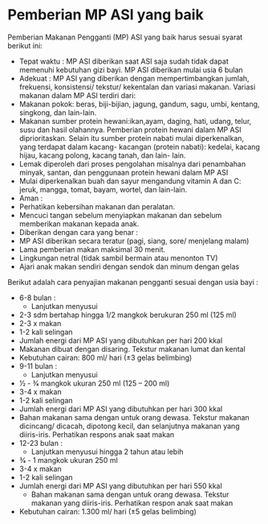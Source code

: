 # Pemberian MP ASI yang baik

Pemberian Makanan Pengganti (MP) ASI yang baik harus sesuai syarat berikut ini:
- Tepat waktu : MP ASI diberikan saat ASI saja sudah tidak dapat memenuhi kebutuhan gizi bayi. MP ASI diberikan mulai usia 6 bulan
- Adekuat : MP ASI yang diberikan dengan mempertimbangkan jumlah, frekuensi, konsistensi/ tekstur/ kekentalan dan variasi makanan. Variasi makanan dalam MP ASI terdiri dari:
- Makanan pokok: beras, biji-bijian, jagung, gandum, sagu, umbi, kentang, singkong, dan lain-lain.
- Makanan sumber protein hewani:ikan,ayam, daging, hati, udang, telur, susu dan hasil olahannya. Pemberian protein hewani dalam MP ASI diprioritaskan. Selain itu sumber protein nabati mulai diperkenalkan, yang terdapat dalam kacang- kacangan (protein nabati): kedelai, kacang hijau, kacang polong, kacang tanah, dan lain- lain.
- Lemak diperoleh dari proses pengolahan misalnya dari penambahan minyak, santan, dan penggunaan protein hewani dalam MP ASI
- Mulai diperkenalkan buah dan sayur mengandung vitamin A dan C: jeruk, mangga, tomat, bayam, wortel, dan lain-lain.
- Aman : 
- Perhatikan kebersihan makanan dan peralatan.
- Mencuci tangan sebelum menyiapkan makanan dan sebelum memberikan makanan kepada anak.
- Diberikan dengan cara yang benar : 
- MP ASI diberikan secara teratur (pagi, siang, sore/ menjelang malam)
- Lama pemberian makan maksimal 30 menit. 
- Lingkungan netral (tidak sambil bermain atau menonton TV)
- Ajari anak makan sendiri dengan sendok dan minum dengan gelas


Berikut adalah cara penyajian makanan pengganti sesuai dengan usia bayi : 
- 6-8 bulan : 
	- Lanjutkan menyusui
- 2-3 sdm bertahap hingga 1/2 mangkok berukuran 250 ml (125 ml)
- 2-3 x makan
- 1-2 kali selingan
- Jumlah energi dari MP ASI yang dibutuhkan per hari 200 kkal
- Makanan dibuat dengan disaring. Tekstur makanan lumat dan kental 
- Kebutuhan cairan: 800 ml/ hari (±3 gelas belimbing)
- 9-11 bulan : 
	- Lanjutkan menyusui
- 1⁄2 - 3⁄4 mangkok ukuran 250 ml (125 – 200 ml) 
- 3-4 x makan
- 1-2 kali selingan
- Jumlah energi dari MP ASI yang dibutuhkan per hari 300 kkal
- Bahan makanan sama dengan untuk orang dewasa. Tekstur makanan dicincang/ dicacah, dipotong kecil, dan selanjutnya makanan yang diiris-iris. Perhatikan respons anak saat makan
- 12-23 bulan : 
	- Lanjutkan menyusui hingga 2 tahun atau lebih
- 3⁄4 - 1 mangkok ukuran 250 ml
- 3-4 x makan
- 1-2 kali selingan
- Jumlah energi dari MP ASI yang dibutuhkan per hari 550 kkal
	- Bahan makanan sama dengan untuk orang dewasa. Tekstur makanan yang diiris-iris. Perhatikan respon anak saat makan 
- Kebutuhan cairan: 1.300 ml/ hari (±5 gelas belimbing)
